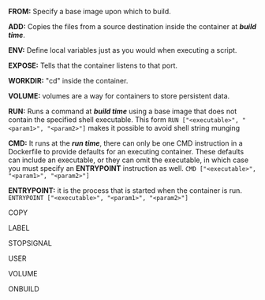 **FROM:** Specify a base image upon which to build.

**ADD:** Copies the files from a source destination inside the container at ***build time***.

**ENV:** Define local variables just as you would when executing a script.

**EXPOSE:** Tells that the container listens to that port.

**WORKDIR:** "cd" inside the container.

**VOLUME:** volumes are a way for containers to store persistent data.

**RUN:** Runs a command at ***build time*** using a base image that does not contain the specified shell executable. This form `RUN ["<executable>", "<param1>", "<param2>"]` makes it possible to avoid shell string munging

**CMD:** It runs at the ***run time***, there can only be one CMD instruction in a Dockerfile to provide defaults for an executing container. These defaults can include an executable, or they can omit the executable, in which case you must specify an **ENTRYPOINT** instruction as well. `CMD ["<executable>", "<param1>", "<param2>"]`

**ENTRYPOINT:** it is the process that is started when the container is run.  `ENTRYPOINT ["<executable>", "<param1>", "<param2>"]`


COPY

LABEL

STOPSIGNAL

USER

VOLUME

ONBUILD
